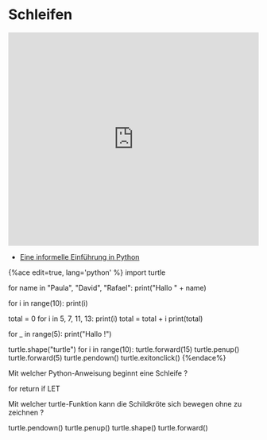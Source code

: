 # Schleifen

<iframe src="https://player.vimeo.com/video/249418130?title=0&byline=0&portrait=0" width="100%" height="430" frameborder="0" webkitallowfullscreen mozallowfullscreen allowfullscreen></iframe>

<!--sec data-title="Links" data-id="links" data-show=true ces-->

* [Eine informelle Einführung in Python](https://py-tutorial-de.readthedocs.io/de/python-3.3/introduction.html)

<!--endsec-->

<!--sec data-title="Python-Programm" data-id="editor" data-show=true data-collapse=true ces-->

{%ace edit=true, lang='python' %}
import turtle

for name in "Paula", "David", "Rafael":
    print("Hallo " + name)

for i in range(10):
    print(i)

total = 0
for i in 5, 7, 11, 13:
    print(i)
    total = total + i
print(total)

for _ in range(5):
    print("Hallo !")

turtle.shape("turtle")
for i in range(10):
    turtle.forward(15)
    turtle.penup()
    turtle.forward(5)
    turtle.pendown()
turtle.exitonclick()
{%endace%}

<!--endsec-->

<!--sec data-title="Quiz" data-id="quiz" data-show=true data-collapse=true ces-->

<quiz name="">
    <question>
        <p>Mit welcher Python-Anweisung beginnt eine Schleife ?</p>
        <answer correct>for</answer>
        <answer>return</answer>
        <answer>if</answer>
        <answer>LET</answer>
    </question>
    <question>
        <p>Mit welcher turtle-Funktion kann die Schildkröte sich bewegen ohne zu zeichnen ?</p>
        <answer>turtle.pendown()</answer>
        <answer correct>turtle.penup()</answer>
        <answer>turtle.shape()</answer>
        <answer>turtle.forward()</answer>
    </question>
</quiz>

<!--endsec-->
